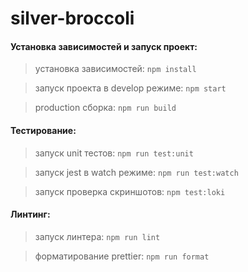 # silver-broccoli

#### Установка зависимостей и запуск проект:
> установка зависимостей: `npm install`

> запуск проекта в develop режиме: `npm start`

> production сборка: `npm run build`

#### Тестирование:
> запуск unit тестов: `npm run test:unit`

> запуск jest в watch режиме: `npm run test:watch`

> запуск проверка скриншотов: `npm test:loki`

#### Линтинг:
> запуск линтера: `npm run lint`

> форматирование prettier: `npm run format`
